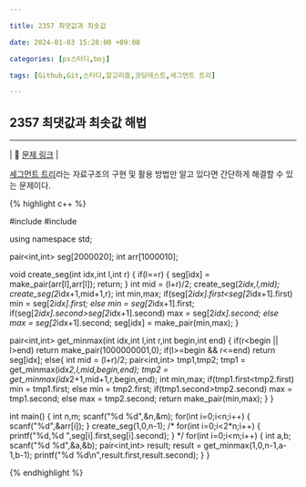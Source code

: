 ```yaml
---

title: 2357 최댓값과 최솟값

date: 2024-01-03 15:28:00 +09:00

categories: [ps스터디,boj]

tags: [Github,Git,스터디,알고리즘,코딩테스트,세그먼트 트리]

---
```


## 2357 최댓값과 최솟값 해법
---

| :link:  [문제 링크](https://www.acmicpc.net/problem/2357)  |

[세그먼트 트리](https://m.blog.naver.com/ndb796/221282210534)라는 자료구조의 구현 및 활용 방법만 알고 있다면 간단하게 해결할 수 있는 문제이다. 

{% highlight c++ %}

#include<cstdio>
#include<vector>

using namespace std;

pair<int,int> seg[2000020];
int arr[1000010];

void create_seg(int idx,int l,int r)
{
	if(l==r)
	{
		seg[idx] = make_pair(arr[l],arr[l]);
		return;
	}
	int mid = (l+r)/2;
	create_seg(2*idx,l,mid);
	create_seg(2*idx+1,mid+1,r);
	int min,max;
	if(seg[2*idx].first<seg[2*idx+1].first) min = seg[2*idx].first;
	else min = seg[2*idx+1].first;
	if(seg[2*idx].second>seg[2*idx+1].second) max = seg[2*idx].second;
	else max = seg[2*idx+1].second;
	seg[idx] = make_pair(min,max);
}

pair<int,int> get_minmax(int idx,int l,int r,int begin,int end)
{
	if(r<begin || l>end) return make_pair(1000000001,0);
	if(l>=begin && r<=end) return seg[idx];
	else{
		int mid = (l+r)/2;
		pair<int,int> tmp1,tmp2;
		tmp1 = get_minmax(idx*2,l,mid,begin,end);
		tmp2 = get_minmax(idx*2+1,mid+1,r,begin,end);
		int min,max;
		if(tmp1.first<tmp2.first) min = tmp1.first;
		else min = tmp2.first;
		if(tmp1.second>tmp2.second) max = tmp1.second;
		else max = tmp2.second;
		return make_pair(min,max);
	}
}

int main()
{
	int n,m;
	scanf("%d %d",&n,&m);
	for(int i=0;i<n;i++)
	{
		scanf("%d",&arr[i]);
	}
	create_seg(1,0,n-1);
	/*
	for(int i=0;i<2*n;i++)
	{
		printf("%d,%d ",seg[i].first,seg[i].second);
	}
	*/
	for(int i=0;i<m;i++)
	{
		int a,b;
		scanf("%d %d",&a,&b);
		pair<int,int> result;
		result = get_minmax(1,0,n-1,a-1,b-1);
		printf("%d %d\n",result.first,result.second);
	}
}

{% endhighlight %}